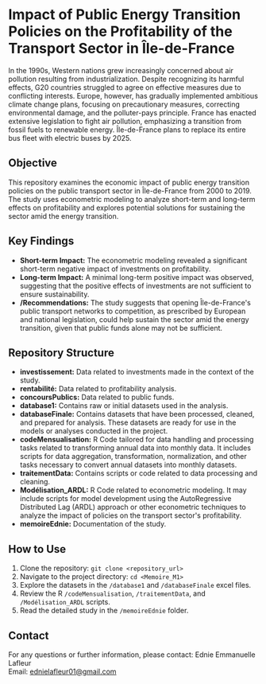 # Impact of Public Energy Transition Policies on the Profitability of the Transport Sector in Île-de-France

In the 1990s, Western nations grew increasingly concerned about air pollution resulting from industrialization. Despite recognizing its harmful effects, G20 countries struggled to agree on effective measures due to conflicting interests. Europe, however, has gradually implemented ambitious climate change plans, focusing on precautionary measures, correcting environmental damage, and the polluter-pays principle. France has enacted extensive legislation to fight air pollution, emphasizing a transition from fossil fuels to renewable energy. Île-de-France plans to replace its entire bus fleet with electric buses by 2025.

## Objective

This repository examines the economic impact of public energy transition policies on the public transport sector in Île-de-France from 2000 to 2019. The study uses econometric modeling to analyze short-term and long-term effects on profitability and explores potential solutions for sustaining the sector amid the energy transition.

## Key Findings

- **Short-term Impact:** The econometric modeling revealed a significant short-term negative impact of investments on profitability.
- **Long-term Impact:** A minimal long-term positive impact was observed, suggesting that the positive effects of investments are not sufficient to ensure sustainability.
- **/Recommendations:** The study suggests that opening Île-de-France's public transport networks to competition, as prescribed by European and national legislation, could help sustain the sector amid the energy transition, given that public funds alone may not be sufficient.


## Repository Structure
- **investissement:** Data related to investments made in the context of the study. 
- **rentabilité:** Data related to profitability analysis.
- **concoursPublics:** Data related to public funds. 
- **database1:**  Contains raw or initial datasets used in the analysis.
- **databaseFinale:** Contains datasets that have been processed, cleaned, and prepared for analysis. These datasets are ready for use in the models or analyses conducted in the project.
- **codeMensualisation:** R Code tailored for data handling and processing tasks related to transforming annual data into monthly data. It includes scripts for data aggregation, transformation, normalization, and other tasks necessary to convert annual datasets into monthly datasets.
- **traitementData:** Contains scripts or code related to data processing and cleaning.
- **Modélisation_ARDL:**  R Code related to econometric modeling. It may include scripts for model development using the AutoRegressive Distributed Lag (ARDL) approach or other econometric techniques to analyze the impact of policies on the transport sector's profitability.
- **memoireEdnie:** Documentation of the study.


## How to Use
1. Clone the repository: `git clone <repository_url>`
2. Navigate to the project directory: `cd <Memoire_M1>`
3. Explore the datasets in the `/database1` and `/databaseFinale` excel files.
4. Review the R `/codeMensualisation`, `/traitementData`, and `/Modélisation_ARDL` scripts.
5. Read the detailed study in the `/memoireEdnie` folder.

## Contact
For any questions or further information, please contact:
Ednie Emmanuelle Lafleur  
Email: ednielafleur01@gmail.com


